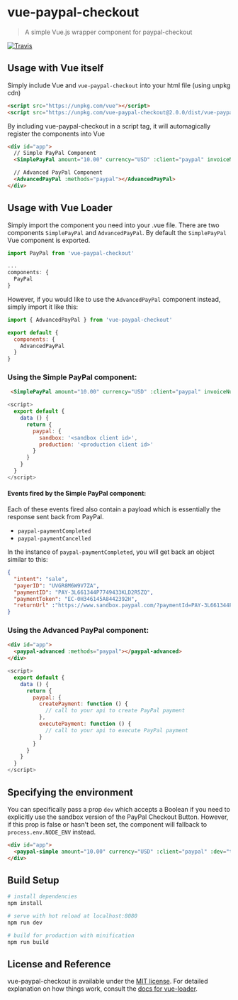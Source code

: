 # vue-paypal-checkout

> A simple Vue.js wrapper component for paypal-checkout

[![Travis](https://img.shields.io/travis/rust-lang/rust.svg)](https://travis-ci.org/khoanguyen96/vue-paypal-checkout)

## Usage with Vue itself
Simply include Vue and `vue-paypal-checkout` into your html file (using unpkg cdn)

``` html
<script src="https://unpkg.com/vue"></script>
<script src="https://unpkg.com/vue-paypal-checkout@2.0.0/dist/vue-paypal-checkout.min.js"></script>
```

By including vue-paypal-checkout in a script tag, it will automagically register the components into Vue
``` html
<div id="app">
  // Simple PayPal Component
  <SimplePayPal amount="10.00" currency="USD" :client="paypal" invoiceNumber="201701011000"></SimplePayPal>

  // Advanced PayPal Component
  <AdvancedPayPal :methods="paypal"></AdvancedPayPal>
</div>
```

## Usage with Vue Loader
Simply import the component you need into your .vue file.
There are two components `SimplePayPal` and `AdvancedPayPal`. By default the `SimplePayPal` Vue component is exported.

``` javascript
import PayPal from 'vue-paypal-checkout'

...
components: {
  PayPal
}
```

However, if you would like to use the `AdvancedPayPal` component instead, simply import it like this:

``` javascript
import { AdvancedPayPal } from 'vue-paypal-checkout'

export default {
  components: {
    AdvancedPayPal
  }
}
```

### Using the Simple PayPal component:
``` html
 <SimplePayPal amount="10.00" currency="USD" :client="paypal" invoiceNumber="201701011000"></SimplePayPal>
```

``` javascript
<script>
  export default {
    data () {
      return {
        paypal: {
          sandbox: '<sandbox client id>',
          production: '<production client id>'
        }
      }
    }
  }
</script>
```

#### Events fired by the Simple PayPal component:

Each of these events fired also contain a payload which is essentially the response sent back from PayPal.

+ `paypal-paymentCompleted`
+ `paypal-paymentCancelled`

In the instance of `paypal-paymentCompleted`, you will get back an object similar to this:

``` json
{  
  "intent": "sale",
  "payerID": "UVGR8M6W9V7ZA",
  "paymentID": "PAY-3L661344P7749433KLD2R5ZQ",
  "paymentToken": "EC-0H346145A8442392H",
  "returnUrl" :"https://www.sandbox.paypal.com/?paymentId=PAY-3L661344P7749433KLD2R5ZQ&token=EC-0H346145A8442392H&PayerID=UVGR8M6W9V7ZA"
}
```

### Using the Advanced PayPal component:
``` html
<div id="app">
  <paypal-advanced :methods="paypal"></paypal-advanced>
</div>
```

``` javascript
<script>
  export default {
    data () {
      return {
        paypal: {
          createPayment: function () {
            // call to your api to create PayPal payment
          },
          executePayment: function () {
            // call to your api to execute PayPal payment
          }
        }
      }
    }
  }
</script>
```

## Specifying the environment
You can specifically pass a prop `dev` which accepts a Boolean if you need to explicitly use the sandbox version of the PayPal Checkout Button. However, if this prop is false or hasn't been set, the component will fallback to `process.env.NODE_ENV` instead.

``` html
<div id="app">
  <paypal-simple amount="10.00" currency="USD" :client="paypal" :dev="true"></paypal-simple>
</div>
```

## Build Setup

``` bash
# install dependencies
npm install

# serve with hot reload at localhost:8080
npm run dev

# build for production with minification
npm run build
```

## License and Reference
vue-paypal-checkout is available under the [MIT license](http://opensource.org/licenses/MIT).
For detailed explanation on how things work, consult the [docs for vue-loader](http://vuejs.github.io/vue-loader).
